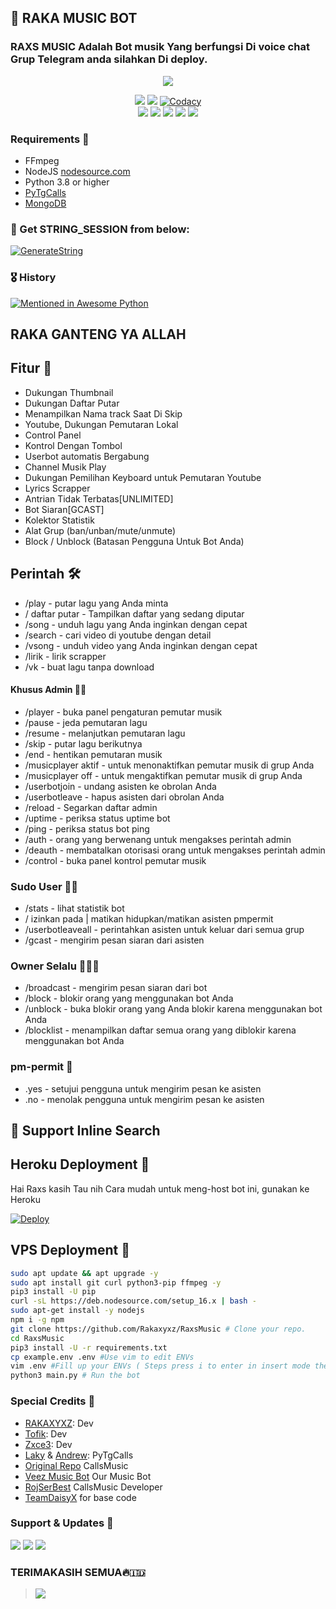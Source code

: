 <h2 align="centre">🎵 RAKA MUSIC BOT</h2>

### RAXS MUSIC Adalah Bot musik Yang berfungsi Di voice chat Grup Telegram anda silahkan Di deploy.

<p align="center"><a href="https://t.me/RaxsMusic"> <img src=https://telegra.ph/file/2d3d740fcc56928277ae9.gif>
  </a></p>
<p align="center">
    <a href="https://www.python.org/" alt="made-with-python"> <img src="https://img.shields.io/badge/Made%20with-Python-black.svg?style=flat-square&logo=python&logoColor=blue&color=red" /></a>
    <a href="https://github.com/levina-lab/VeezMusic/graphs/commit-activity" alt="Maintenance"> <img src="https://img.shields.io/badge/Maintained%3F-yes-red.svg?style=flat-square" /></a>
    <a href="https://app.codacy.com/gh/levina-lab/VeezMusic/dashboard"> <img src="https://img.shields.io/codacy/grade/a723cb464d5a4d25be3152b5d71de82d?color=red&logo=codacy&style=flat-square" alt="Codacy" /></a><br>
    <a href="https://github.com/levina-lab/VeezMusic"> <img src="https://img.shields.io/github/repo-size/levina-lab/VeezMusic?color=red&logo=github&logoColor=blue&style=flat-square" /></a>
    <a href="https://github.com/levina-lab/VeezMusic/commits/main"> <img src="https://img.shields.io/github/last-commit/levina-lab/VeezMusic?color=red&logo=github&logoColor=blue&style=flat-square" /></a>
    <a href="https://github.com/levina-lab/VeezMusic/issues"> <img src="https://img.shields.io/github/issues/levina-lab/VeezMusic?color=red&logo=github&logoColor=blue&style=flat-square" /></a>
    <a href="https://github.com/levina-lab/VeezMusic/network/members"> <img src="https://img.shields.io/github/forks/levina-lab/VeezMusic?color=red&logo=github&logoColor=blue&style=flat-square" /></a>  
    <a href="https://github.com/levina-lab/VeezMusic/network/members"> <img src="https://img.shields.io/github/stars/levina-lab/VeezMusic?color=red&logo=github&logoColor=blue&style=flat-square" /></a>  
</p>

<h3>Requirements 📝</h3>

- FFmpeg
- NodeJS [nodesource.com](https://nodesource.com/)
- Python 3.8 or higher
- [PyTgCalls](https://github.com/pytgcalls/pytgcalls)
- [MongoDB](https://cloud.mongodb.com/)

### 🧪 Get STRING_SESSION from below:

[![GenerateString](https://img.shields.io/badge/repl.it-generateString-yellowgreen)](https://replit.com/@RakaFiqiansyah/RAKASTRINGBOT#main.py)

### 🎖 History

[![Mentioned in Awesome Python](https://awesome.re/mentioned-badge.svg)](https://github.com/Rakaxyxz/RaxsMusic)
## RAKA GANTENG YA ALLAH
## Fitur 🔮

- Dukungan Thumbnail
- Dukungan Daftar Putar
- Menampilkan Nama track Saat Di Skip
- Youtube, Dukungan Pemutaran Lokal
- Control Panel
- Kontrol Dengan Tombol
- Userbot automatis Bergabung
- Channel Musik Play
- Dukungan Pemilihan Keyboard untuk Pemutaran Youtube
- Lyrics Scrapper
- Antrian Tidak Terbatas[UNLIMITED]
- Bot Siaran[GCAST]
- Kolektor Statistik
- Alat Grup (ban/unban/mute/unmute)
- Block / Unblock (Batasan Pengguna Untuk Bot Anda)

## Perintah 🛠

- /play <nama lagu> - putar lagu yang Anda minta
- / daftar putar - Tampilkan daftar yang sedang diputar
- /song <nama lagu> - unduh lagu yang Anda inginkan dengan cepat
- /search <query> - cari video di youtube dengan detail
- /vsong <nama lagu> - unduh video yang Anda inginkan dengan cepat
- /lirik <nama lagu> - lirik scrapper
- /vk <nama lagu> - buat lagu tanpa download
#### Khusus Admin 👷‍♂️
- /player - buka panel pengaturan pemutar musik
- /pause - jeda pemutaran lagu
- /resume - melanjutkan pemutaran lagu
- /skip - putar lagu berikutnya
- /end - hentikan pemutaran musik
- /musicplayer aktif - untuk menonaktifkan pemutar musik di grup Anda
- /musicplayer off - untuk mengaktifkan pemutar musik di grup Anda
- /userbotjoin - undang asisten ke obrolan Anda
- /userbotleave - hapus asisten dari obrolan Anda
- /reload - Segarkan daftar admin
- /uptime - periksa status uptime bot
- /ping - periksa status bot ping
- /auth - orang yang berwenang untuk mengakses perintah admin
- /deauth - membatalkan otorisasi orang untuk mengakses perintah admin
- /control - buka panel kontrol pemutar musik


### Sudo User 🧙‍♂️
- /stats - lihat statistik bot
- / izinkan pada | matikan hidupkan/matikan asisten pmpermit
- /userbotleaveall - perintahkan asisten untuk keluar dari semua grup
- /gcast - mengirim pesan siaran dari asisten

### Owner Selalu 👨🏻‍✈️
- /broadcast - mengirim pesan siaran dari bot
- /block - blokir orang yang menggunakan bot Anda
- /unblock - buka blokir orang yang Anda blokir karena menggunakan bot Anda
- /blocklist - menampilkan daftar semua orang yang diblokir karena menggunakan bot Anda

### pm-permit 💬
- .yes - setujui pengguna untuk mengirim pesan ke asisten
- .no - menolak pengguna untuk mengirim pesan ke asisten
## 🔎 Support Inline Search

## Heroku Deployment 💜
Hai Raxs kasih Tau nih Cara mudah untuk meng-host bot ini, gunakan ke Heroku

[![Deploy](https://www.herokucdn.com/deploy/button.svg)](https://heroku.com/deploy?template=https://github.com/RakaXyxz/RaxsMusic)

## VPS Deployment 📡

```sh
sudo apt update && apt upgrade -y
sudo apt install git curl python3-pip ffmpeg -y
pip3 install -U pip
curl -sL https://deb.nodesource.com/setup_16.x | bash -
sudo apt-get install -y nodejs
npm i -g npm
git clone https://github.com/Rakaxyxz/RaxsMusic # Clone your repo.
cd RaxsMusic
pip3 install -U -r requirements.txt
cp example.env .env #Use vim to edit ENVs
vim .env #Fill up your ENVs ( Steps press i to enter in insert mode then edit the file. Press Esc to exit the editing mode then type :wq! and press Enter key to save the file.)
python3 main.py # Run the bot
```

### Special Credits 💖
- [RAKAXYXZ](https://github.com/Rakaxyxz): Dev
- [Tofik](https://github.com/tofikdn): Dev
- [Zxce3](https://github.com/Zxce3): Dev
- [Laky](https://github.com/Laky-64) & [Andrew](https://github.com/AndrewLaneX): PyTgCalls
- [Original Repo](https://github.com/callsmusic/callsmusic) CallsMusic
- [Veez Music Bot](https://t.me/veezmusicbot) Our Music Bot
- [RojSerBest](https://github.com/rojserbest) CallsMusic Developer
- [TeamDaisyX](https://github.com/TeamDaisyX) for base code

### Support & Updates 🎑
<a href="https://t.me/RuangCariTeman"><img src="https://img.shields.io/badge/Join-Group%20Support-blue.svg?style=for-the-badge&logo=Telegram"></a> <a href="https://t.me/RaxsStory"><img src="https://img.shields.io/badge/Join-Updates%20Channel-blue.svg?style=for-the-badge&logo=Telegram"></a>
<a href="https://t.me/ImThelastKingsMs"><img src="https://img.shields.io/badge/TeleSaya-Saya%20Deadpool-blue.svg?style=for-the-badge&logo=Telegram"></a>

### TERIMAKASIH SEMUA🔥🇮🇩

><img src=https://telegra.ph/file/f035472d78a427dfb5086.png>
